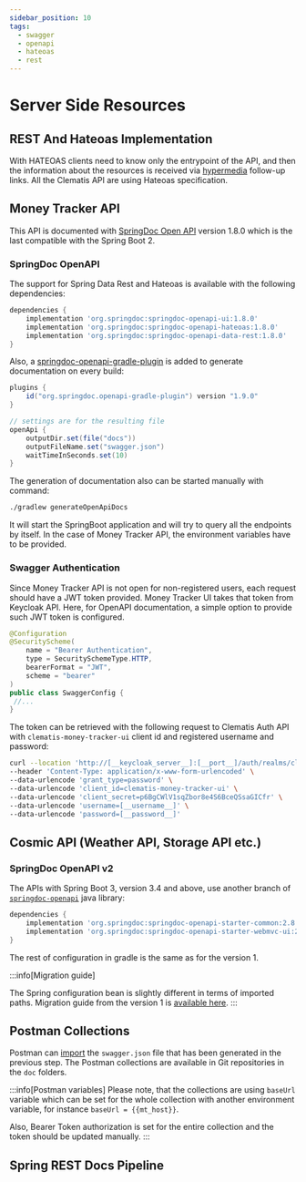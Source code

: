```yaml
---
sidebar_position: 10
tags:
  - swagger
  - openapi
  - hateoas
  - rest
---
```


# Server Side Resources

## REST And Hateoas Implementation

With HATEOAS clients need to know only the 
entrypoint of the API, and then the information
about the resources is received via [hypermedia](https://en.wikipedia.org/wiki/Hypermedia)
follow-up links. All the Clematis API are using Hateoas specification.

## Money Tracker API 

This API is documented with [SpringDoc Open API](https://springdoc.org/v1/)
version 1.8.0 which is the last compatible with the Spring Boot 2.

### SpringDoc OpenAPI

The support for Spring Data Rest and Hateoas is available with the 
following dependencies:

````groovy title="build.gradle"
dependencies {
    implementation 'org.springdoc:springdoc-openapi-ui:1.8.0'
    implementation 'org.springdoc:springdoc-openapi-hateoas:1.8.0'
    implementation 'org.springdoc:springdoc-openapi-data-rest:1.8.0'
}
````
Also, a [springdoc-openapi-gradle-plugin](https://github.com/springdoc/springdoc-openapi-gradle-plugin)
is added to generate documentation on every build:

````groovy title="build.gradle"
plugins {
    id("org.springdoc.openapi-gradle-plugin") version "1.9.0"
}

// settings are for the resulting file 
openApi {
    outputDir.set(file("docs"))
    outputFileName.set("swagger.json")
    waitTimeInSeconds.set(10)
}
````
The generation of documentation also can be started manually with command:
````bash
./gradlew generateOpenApiDocs
````
It will start the SpringBoot application and will try to query all the endpoints
by itself. In the case of Money Tracker API, the environment variables have to be provided.

### Swagger Authentication

Since Money Tracker API is not open for non-registered users, each request should have
a JWT token provided. Money Tracker UI takes that token from Keycloak API. Here, for 
OpenAPI documentation, a simple option to provide such JWT token is configured. 

````java title="src/main/java/org/clematis/mt/config/SwaggerConfig.java"
@Configuration
@SecurityScheme(
    name = "Bearer Authentication",
    type = SecuritySchemeType.HTTP,
    bearerFormat = "JWT",
    scheme = "bearer"
)
public class SwaggerConfig {
 //...
}
````

The token can be retrieved with the following request to Clematis Auth API with
`clematis-money-tracker-ui` client id and registered username and password:

````bash
curl --location 'http://[__keycloak_server__]:[__port__]/auth/realms/clematis/protocol/openid-connect/token' \
--header 'Content-Type: application/x-www-form-urlencoded' \
--data-urlencode 'grant_type=password' \
--data-urlencode 'client_id=clematis-money-tracker-ui' \
--data-urlencode 'client_secret=p6BgCWlV1sqZbor8e4S6BceQSsaGICfr' \
--data-urlencode 'username=[__username__]' \
--data-urlencode 'password=[__password__]'
````

## Cosmic API (Weather API, Storage API etc.)

### SpringDoc OpenAPI v2

The APIs with Spring Boot 3, version 3.4 and above, use another branch of [`springdoc-openapi`](https://springdoc.org/#Introduction)
java library:

````groovy title="build.gradle"
dependencies {
    implementation 'org.springdoc:springdoc-openapi-starter-common:2.8.5'
    implementation 'org.springdoc:springdoc-openapi-starter-webmvc-ui:2.8.5'
}
````
The rest of configuration in gradle is the same as for the version 1. 

:::info[Migration guide]

The Spring configuration bean is slightly different in terms of imported paths.
Migration guide from the version 1 is [available here](https://springdoc.org/#migrating-from-springdoc-v1).
:::

## Postman Collections

Postman can [import](https://learning.postman.com/docs/getting-started/importing-and-exporting/importing-from-swagger/)
the `swagger.json` file that has been generated in the previous step. The Postman collections
are available in Git repositories in the `doc` folders.

:::info[Postman variables]
Please note, that the collections are using `baseUrl` variable which can be set 
for the whole collection with another environment variable, for instance `baseUrl = {{mt_host}}`.

Also, Bearer Token authorization is set for the entire collection and the token should be updated manually.
:::

## Spring REST Docs Pipeline

